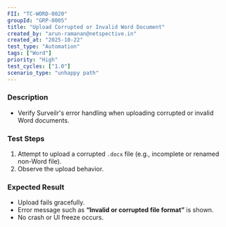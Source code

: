 ```yaml
---
FII: "TC-WORD-0020"
groupId: "GRP-0005"
title: "Upload Corrupted or Invalid Word Document"
created_by: "arun-ramanan@netspective.in"
created_at: "2025-10-22"
test_type: "Automation"
tags: ["Word"]
priority: "High"
test_cycles: ["1.0"]
scenario_type: "unhappy path"
---
```


### Description
- Verify Surveilr's error handling when uploading corrupted or invalid Word documents.

### Test Steps
1. Attempt to upload a corrupted `.docx` file (e.g., incomplete or renamed non-Word file).  
2. Observe the upload behavior.  

### Expected Result
- Upload fails gracefully.  
- Error message such as **“Invalid or corrupted file format”** is shown.  
- No crash or UI freeze occurs.
